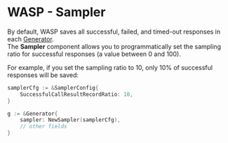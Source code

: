 # WASP - Sampler

By default, WASP saves all successful, failed, and timed-out responses in each [Generator](./generator.md).  
The **Sampler** component allows you to programmatically set the sampling ratio for successful responses (a value between 0 and 100).

For example, if you set the sampling ratio to 10, only 10% of successful responses will be saved:

```go
samplerCfg := &SamplerConfig{
    SuccessfulCallResultRecordRatio: 10,
}

g := &Generator{
    sampler: NewSampler(samplerCfg),
    // other fields
}
